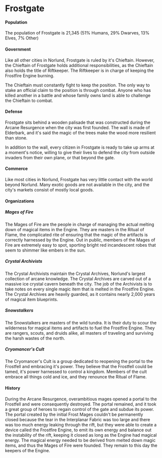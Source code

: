# Frostgate
#### Population
The population of Frostgate is 21,345 (51% Humans, 29% Dwarves, 13% Elves, 7% Other)
#### Government
Like all other cities in Norlund, Frostgate is ruled by it's Chieftain. However, the Chieftain of Frostgate holds additional responsibilities, as the Chieftain also holds the title of Riftkeeper. The Riftkeeper is in charge of keeping the Frostfire Engine burning.

The Chieftain must constantly fight to keep the position. The only way to stake an official claim to the position is through combat. Anyone who has killed another in a battle and whose family owns land is able to challenge the Chieftain to combat.
#### Defense
Frostgate sits behind a wooden palisade that was constructed during the Arcane Resurgence when the city was first founded. The wall is made of Elderbark, and it's said the magic of the trees make the wood more resilient than stone. 

In addition to the wall, every citizen in Frostgate is ready to take up arms at a moment's notice, willing to give their lives to defend the city from outside invaders from their own plane, or that beyond the gate.
#### Commerce
Like most cities in Norlund, Frostgate has very little contact with the world beyond Norlund. Many exotic goods are not available in the city, and the city's markets consist of mostly local goods.
#### Organizations
##### Mages of Fire
The Mages of Fire are the people in charge of managing the actual melting down of magical items in the Engine. They are masters in the Ritual of Flame, the complicated rite of ensuring that the magic of the artifacts is correctly harnessed by the Engine. Out in public, members of the Mages of Fire are extremely easy to spot, sporting bright red incandescent robes that seem to shimmer like embers in the sun.
##### Crystal Archivists
The Crystal Archivists maintain the Crystal Archives, Norlund's largest collection of arcane knowledge. The Crystal Archives are carved out of a massive ice crystal cavern beneath the city. The job of the Archivists is to take notes on every single magic item that is melted in the Frostfire Engine. The Crystal Archives are heavily guarded, as it contains nearly 2,000 years of magical item blueprints.
##### Snowstalkers
The Snowstalkers are masters of the wild tundra. It is their duty to scour the wilderness for magical items and artifacts to fuel the Frostfire Engine. They are rangers, scouts, and druids alike, all masters of traveling and surviving the harsh wastes of the north.
##### Cryomancer's Cult
The Cryomancer's Cult is a group dedicated to reopening the portal to the Frostfell and embracing it's power. They believe that the Frostfell could be tamed, it's power harnessed to control a kingdom. Members of the cult embrace all things cold and ice, and they renounce the Ritual of Flame.
#### History
During the Arcane Resurgence, overambitious mages opened a portal to the Frostfell and were consequently destroyed. The portal remained, and it took a great group of heroes to regain control of the gate and subdue its power. The portal created by the initial Frost Mages couldn't be permanently closed because the tear in the Interplanar Fabric was too large and there was too much energy leaking through the rift, but they were able to create a device called the Frostfire Engine, to emit its own energy and balance out the instability of the rift, keeping it closed as long as the Engine had magical energy. The magical energy needed to be derived from melted down magic items, and thus the Mages of Fire were founded. They remain to this day the keepers of the Engine.